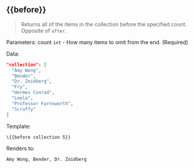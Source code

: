 ## \{{before}}

> Returns all of the items in the collection before the specified count. Opposite of `after`.

Parameters: count `int` - How many items to omit from the end. (Required)

Data:

```json
"collection": [
  "Amy Wong",
  "Bender",
  "Dr. Zoidberg",
  "Fry",
  "Hermes Conrad",
  "Leela",
  "Professor Farnsworth",
  "Scruffy"
]
```
Template:

```handlebars
\{{before collection 5}}

```

Renders to:

```handlebars
Amy Wong, Bender, Dr. Zoidberg
```
